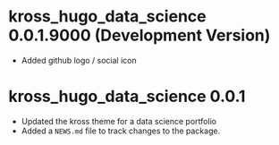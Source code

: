 # kross_hugo_data_science 0.0.1.9000 (Development Version)

* Added github logo / social icon


# kross_hugo_data_science 0.0.1

* Updated the kross theme for a data science portfolio
* Added a `NEWS.md` file to track changes to the package.
